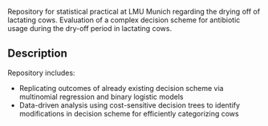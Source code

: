 Repository for statistical practical at LMU Munich regarding the drying off of lactating cows. Evaluation of a complex decision scheme for antibiotic usage during the dry-off period in lactating cows.

## Description
Repository includes: 
- Replicating outcomes of already existing decision scheme via multinomial regression and binary logistic models
- Data-driven analysis using cost-sensitive decision trees to identify modifications in decision scheme for efficiently categorizing cows
